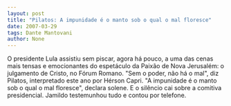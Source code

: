 ```yaml
---
layout: post
title: "Pilatos: A impunidade é o manto sob o qual o mal floresce"
date: 2007-03-29
tags: Dante Mantovani
author: None
---
```

O presidente Lula assistiu sem piscar, agora&nbsp;há pouco,&nbsp;a uma das cenas mais tensas e emocionantes do espetáculo da Paixão de Nova Jerusalém: o julgamento de Cristo, no Fórum Romano.
\"Sem o poder, não há o mal\", diz Pilatos, interpretado este ano por Hérson Capri. \"A impunidade é o manto sob o qual o mal floresce\", declara solene. E o silêncio cai sobre a comitiva presidencial. 
Jamildo testemunhou tudo e contou por telefone. 